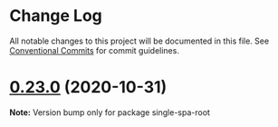 # Change Log

All notable changes to this project will be documented in this file.
See [Conventional Commits](https://conventionalcommits.org) for commit guidelines.

# [0.23.0](https://github.com/natura-cosmeticos/natds-js-examples/compare/v0.22.15...v0.23.0) (2020-10-31)

**Note:** Version bump only for package single-spa-root
